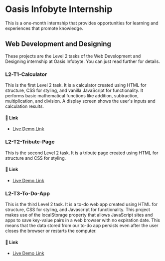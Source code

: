# Oasis Infobyte Internship
This is a one-month internship that provides opportunities for learning and experiences that promote knowledge.

## Web Development and Designing
These projects are the Level 2 tasks of the Web Development and Designing internship at Oasis Infobyte. You can just read further for details.

### L2-T1-Calculator
This is the first Level 2 task.
It is a calculator created using HTML for structure, CSS for styling, and vanilla JavaScript for functionality.
It performs basic mathematical functions like addition, subtraction, multiplication, and division.
A display screen shows the user's inputs and calculation results.

#### 🔗 Link
* [Live Demo Link](https://simple-calculator-esther-omono.vercel.app/)

### L2-T2-Tribute-Page
This is the second Level 2 task.
It is a tribute page created using HTML for structure and CSS for styling.

#### 🔗 Link
* [Live Demo Link](https://tribute-page-esther-omono.vercel.app/)

### L2-T3-To-Do-App
This is the third Level 2 task.
It is a to-do web app created using HTML for structure, CSS for styling, and Javascript for functionality.
This project makes use of the localStorage property that allows JavaScript sites and apps to save key-value pairs in a web browser with no expiration date.
This means that the data stored from our to-do app persists even after the user closes the browser or restarts the computer.

#### 🔗 Link
* [Live Demo Link](https://todo-web-app-esther-omono.vercel.app/)
